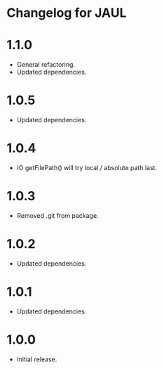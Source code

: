 # Changelog for JAUL

1.1.0
=====
* General refactoring.
* Updated dependencies.

1.0.5
=====
* Updated dependencies.

1.0.4
=====
* IO getFilePath() will try local / absolute path last.

1.0.3
=====
* Removed .git from package.

1.0.2
=====
* Updated dependencies.

1.0.1
=====
* Updated dependencies.

1.0.0
=====
* Initial release.
